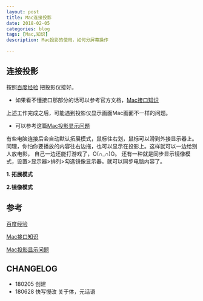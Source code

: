 ```yaml
---
layout: post
title: Mac连接投影
date: 2018-02-05
categories: blog
tags: [Mac,知识]
description: Mac投影的使用，如何分屏幕操作

---
```



## 连接投影

按照[百度经验](https://jingyan.baidu.com/article/a3aad71acdd983b1fb0096af.html)
把投影仪接好。

- 如果看不懂接口那部分的话可以参考官方文档，[Mac接口知识](https://support.apple.com/zh-cn/HT201736)

上述工作完成之后，可能遇到投影仪显示画面Mac画面不一样的问题。

- 可以参考这篇[Mac投影显示问题](http://www.pc6.com/edu/80822.html)

有些电脑连接后会自动默认拓展模式，鼠标往右划，鼠标可以滑到外接显示器上。
同理，你怕你要播放的内容往右边拖，也可以显示在投影上。这样就可以一边给别人放电影，
自己一边还能打游戏了，O(∩_∩)O。
还有一种就是同步显示镜像模式，设置>显示器>排列>勾选镜像显示器。就可以同步电脑内容了。


**1. 拓展模式**

**2.镜像模式** 



## 参考
[百度经验](https://jingyan.baidu.com/article/a3aad71acdd983b1fb0096af.html)

[Mac接口知识](https://support.apple.com/zh-cn/HT201736)

[Mac投影显示问题](http://www.pc6.com/edu/80822.html)


## CHANGELOG

- 180205 创建
- 180628 快写慢改 关于体，元话语























